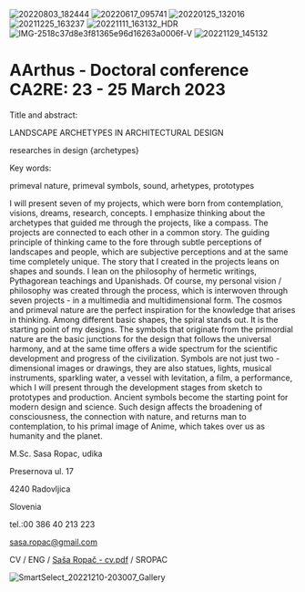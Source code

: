![20220803_182444](https://user-images.githubusercontent.com/120111273/206867691-b058ddc8-f47e-40be-8a4b-d1a956b93d67.jpg)
![20220617_095741](https://user-images.githubusercontent.com/120111273/206867695-f8ae44a0-b24b-4fec-99e3-d853e1ccf811.jpg)
![20220125_132016](https://user-images.githubusercontent.com/120111273/206867698-3e9d5111-10fb-4bff-b0cb-d211c035d22d.jpg)
![20211225_163237](https://user-images.githubusercontent.com/120111273/206867700-dbeff75b-7d92-499f-9980-750d2f90f881.jpg)
![20221111_163132_HDR](https://user-images.githubusercontent.com/120111273/206867001-0fa4c3a5-fae7-453b-a4b4-a94e6b7978e7.jpg)
![IMG-2518c37d8e3f81365e96d16263a0006f-V](https://user-images.githubusercontent.com/120111273/206867003-1ee6d95e-8db8-4e9f-b742-2ac521d2680a.jpg)
![20221129_145132](https://user-images.githubusercontent.com/120111273/206867004-92d43c50-192f-448c-96b8-6ccec35cdc76.jpg)
# AArthus - Doctoral conference CA2RE: 23 - 25 March 2023 

Title and abstract:

LANDSCAPE ARCHETYPES IN ARCHITECTURAL DESIGN

researches in design {archetypes}

Key words:

primeval nature, primeval symbols, sound, arhetypes, prototypes
 
I will present seven of my projects, which were born from contemplation, visions, dreams, research, concepts. I emphasize thinking about the archetypes that guided me through the projects, like a compass. The projects are connected to each other in a common story. The guiding principle of thinking came to the fore through subtle perceptions of landscapes and people, which are subjective perceptions and at the same time completely unique. The story that I created in the projects leans on shapes and sounds. I lean on the philosophy of hermetic writings, Pythagorean teachings and Upanishads. Of course, my personal vision / philosophy was created through the process, which is interwoven through seven projects - in a multimedia and multidimensional form. The cosmos and primeval nature are the perfect inspiration for the knowledge that arises in thinking. Among different basic shapes, the spiral stands out. It is the starting point of my designs. The symbols that originate from the primordial nature are the basic junctions for the design that follows the universal harmony, and at the same time offers a wide spectrum for the scientific development and progress of the civilization. Symbols are not just two - dimensional images or drawings, they are also statues, lights, musical instruments, sparkling water, a vessel with levitation, a film, a performance, which I will present through the development stages from sketch to prototypes and production. Ancient symbols become the starting point for modern design and science. Such design affects the broadening of consciousness, the connection with nature, and returns man to contemplation, to his primal image of Anime, which takes over us as humanity and the planet.




M.Sc. Sasa Ropac, udika

Presernova ul. 17

4240 Radovljica

Slovenia

tel.:00 386 40 213 223

sasa.ropac@gmail.com


CV /  ENG / [Saša Ropač - cv.pdf](https://github.com/sasaropac/AArthus-conference-2023/files/10200957/Sasa.Ropac.-.cv.pdf)
 / SROPAC

![SmartSelect_20221210-203007_Gallery](https://user-images.githubusercontent.com/120111273/206875458-cbbafc11-e9de-45e7-95da-02228b3a4d8b.jpg)



